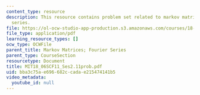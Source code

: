 ```yaml
---
content_type: resource
description: This resource contains problem set related to markov matrices; fourier
  series.
file: https://ol-ocw-studio-app-production.s3.amazonaws.com/courses/18-06sc-linear-algebra-fall-2011/bba3c75ae696682ccadae215474141b5_MIT18_06SCF11_Ses2.11prob.pdf
file_type: application/pdf
learning_resource_types: []
ocw_type: OCWFile
parent_title: Markov Matrices; Fourier Series
parent_type: CourseSection
resourcetype: Document
title: MIT18_06SCF11_Ses2.11prob.pdf
uid: bba3c75a-e696-682c-cada-e215474141b5
video_metadata:
  youtube_id: null
---
```

